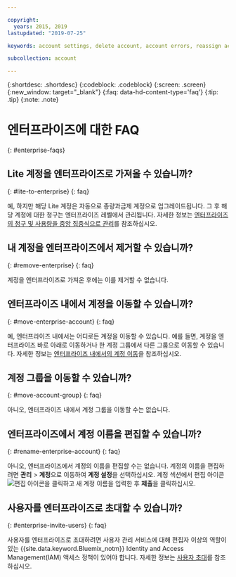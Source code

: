 ```yaml
---

copyright:
  years: 2015, 2019
lastupdated: "2019-07-25"

keywords: account settings, delete account, account errors, reassign account, view tags, batch registration, transfer account ownership

subcollection: account

---
```


{:shortdesc: .shortdesc}
{:codeblock: .codeblock}
{:screen: .screen}
{:new_window: target="_blank"}
{:faq: data-hd-content-type='faq'}
{:tip: .tip}
{:note: .note}

# 엔터프라이즈에 대한 FAQ
{: #enterprise-faqs}

## Lite 계정을 엔터프라이즈로 가져올 수 있습니까?
{: #lite-to-enterprise}
{: faq}

예, 하지만 해당 Lite 계정은 자동으로 종량과금제 계정으로 업그레이드됩니다. 그 후 해당 계정에 대한 청구는 엔터프라이즈 레벨에서 관리됩니다. 자세한 정보는 [엔터프라이즈의 청구 및 사용량을 중앙 집중식으로 관리](https://cloud.ibm.com/docs/billing-usage?topic=billing-usage-enterprise)를 참조하십시오.

## 내 계정을 엔터프라이즈에서 제거할 수 있습니까?
{: #remove-enterprise}
{: faq}

계정을 엔터프라이즈로 가져온 후에는 이를 제거할 수 없습니다.  

## 엔터프라이즈 내에서 계정을 이동할 수 있습니까?
{: #move-enterprise-account}
{: faq}

예, 엔터프라이즈 내에서는 어디로든 계정을 이동할 수 있습니다. 예를 들면, 계정을 엔터프라이즈 바로 아래로 이동하거나 한 계정 그룹에서 다른 그룹으로 이동할 수 있습니다. 자세한 정보는 [엔터프라이즈 내에서의 계정 이동](/docs/account?topic=account-enterprise-organize#move-accounts)을 참조하십시오.

## 계정 그룹을 이동할 수 있습니까?
{: #move-account-group}
{: faq}

아니오, 엔터프라이즈 내에서 계정 그룹을 이동할 수는 없습니다.

## 엔터프라이즈에서 계정 이름을 편집할 수 있습니까?
{: #rename-enterprise-account}
{: faq}

아니오, 엔터프라이즈에서 계정의 이름을 편집할 수는 없습니다. 계정의 이름을 편집하려면 **관리** > **계정**으로 이동하여 **계정 설정**을 선택하십시오. 계정 섹션에서 편집 아이콘 ![편집 아이콘](../icons/edit-tagging.svg)을 클릭하고 새 계정 이름을 입력한 후 **제출**을 클릭하십시오.

## 사용자를 엔터프라이즈로 초대할 수 있습니까?
{: #enterprise-invite-users}
{: faq}

사용자를 엔터프라이즈로 초대하려면 사용자 관리 서비스에 대해 편집자 이상의 역할이 있는 {{site.data.keyword.Bluemix_notm}} Identity and Access Management(IAM) 액세스 정책이 있어야 합니다. 자세한 정보는 [사용자 초대](/docs/iam?topic=iam-iamuserinv#invitations)를 참조하십시오.
